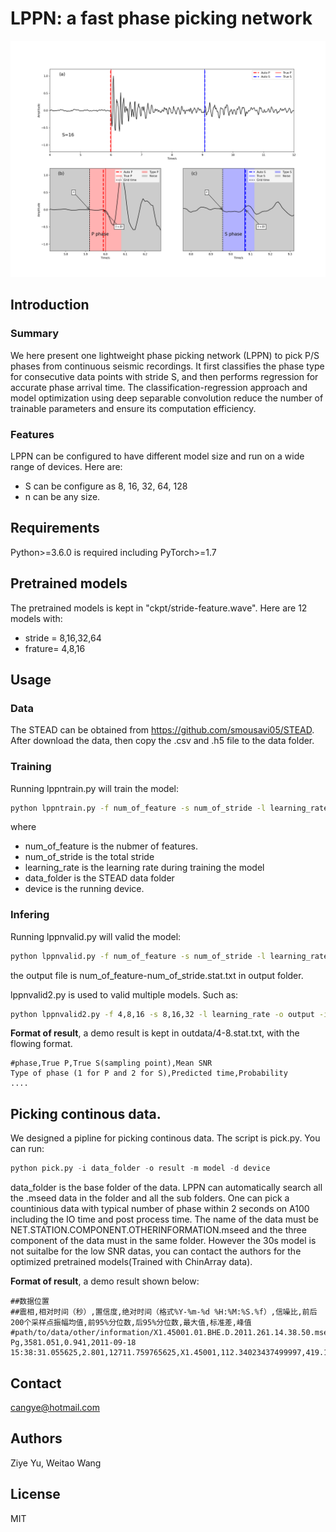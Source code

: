 # LPPN: a fast phase picking network

![A demo pick](data/regress8.png)

## Introduction

### Summary
We here present one lightweight phase picking network (LPPN) to pick P/S phases from continuous seismic recordings. It first classifies the phase type for consecutive data points with stride S, and then performs regression for accurate phase arrival time. The classification-regression approach and model optimization using deep separable convolution reduce the number of trainable parameters and ensure its computation efficiency. 

### Features
LPPN can be configured to have different model size and run on a wide range of devices. Here are:
- S can be configure as 8, 16, 32, 64, 128 
- n can be any size.

## Requirements
Python>=3.6.0 is required including PyTorch>=1.7

## Pretrained models 
The pretrained models is kept in "ckpt/stride-feature.wave". Here are 12 models with:
- stride = 8,16,32,64 
- frature= 4,8,16 

## Usage
### Data 
The STEAD can be obtained from https://github.com/smousavi05/STEAD. After download the data, then copy the .csv and .h5 file to the data folder. 

### Training
Running lppntrain.py will train the model:
```bash 
python lppntrain.py -f num_of_feature -s num_of_stride -l learning_rate -i data_folder -d device
```
where 
- num_of_feature is the nubmer of features. 
- num_of_stride is the total stride
- learning_rate is the learning rate during training the model
- data_folder is the STEAD data folder 
- device is the running device. 

### Infering
Running lppnvalid.py will valid the model:
```bash 
python lppnvalid.py -f num_of_feature -s num_of_stride -l learning_rate -o output -i data_folder -d device
```
the output file is num_of_feature-num_of_stride.stat.txt in output folder. 

lppnvalid2.py is used to valid multiple models. Such as:
```bash 
python lppnvalid2.py -f 4,8,16 -s 8,16,32 -l learning_rate -o output -i data_folder -d device
```

**Format of result**, a demo result is kept in outdata/4-8.stat.txt, with the flowing format. 
```
#phase,True P,True S(sampling point),Mean SNR 
Type of phase (1 for P and 2 for S),Predicted time,Probability 
....
```

## Picking continous data. 
We designed a pipline for picking continous data. The script is pick.py. 
You can run:
```python 
python pick.py -i data_folder -o result -m model -d device 
```
data_folder is the base folder of the data. LPPN can automatically search all the .mseed data in the folder and all the sub folders. One can pick a countinious data with typical number of phase within 2 seconds on A100 including the IO time and post process time. The name of the data must be NET.STATION.COMPONENT.OTHERINFORMATION.mseed and the three component of the data must in the same folder. However the 30s model is not suitalbe for the low SNR datas, you can contact the authors for the optimized pretrained models(Trained with ChinArray data). 

**Format of result**, a demo result shown below:
```
##数据位置
##震相,相对时间（秒）,置信度,绝对时间（格式%Y-%m-%d %H:%M:%S.%f）,信噪比,前后200个采样点振幅均值,前95%分位数,后95%分位数,最大值,标准差,峰值
#path/to/data/other/information/X1.45001.01.BHE.D.2011.261.14.38.50.mseed
Pg,3581.051,0.941,2011-09-18 15:38:31.055625,2.801,12711.759765625,X1.45001,112.34023437499997,419.1605468749998,132.240234375,702.439453125,67.18669891357422,188.2140350341797,499,12290.958984375,502,12178.759765625
```


## Contact 
cangye@hotmail.com

## Authors
Ziye Yu, Weitao Wang

## License
MIT 
